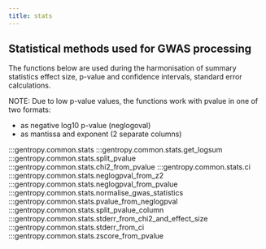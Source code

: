 ```yaml
---
title: stats
---
```


## Statistical methods used for GWAS processing

The functions below are used during the harmonisation of summary statistics effect size, p-value and confidence intervals, standard error calculations.

NOTE: Due to low p-value values, the functions work with pvalue in one of two formats:

- as negative log10 p-value (neglogoval)
- as mantissa and exponent (2 separate columns)

:::gentropy.common.stats
:::gentropy.common.stats.get_logsum
:::gentropy.common.stats.split_pvalue
:::gentropy.common.stats.chi2_from_pvalue
:::gentropy.common.stats.ci
:::gentropy.common.stats.neglogpval_from_z2
:::gentropy.common.stats.neglogpval_from_pvalue
:::gentropy.common.stats.normalise_gwas_statistics
:::gentropy.common.stats.pvalue_from_neglogpval
:::gentropy.common.stats.split_pvalue_column
:::gentropy.common.stats.stderr_from_chi2_and_effect_size
:::gentropy.common.stats.stderr_from_ci
:::gentropy.common.stats.zscore_from_pvalue
